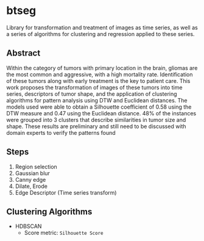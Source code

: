 # btseg

Library for transformation and treatment of images as time series, as well as a series of algorithms for clustering and regression applied to these series.


## Abstract

Within the category of tumors with primary location in the brain, gliomas are the most common and aggressive, with a high mortality rate. Identification of these tumors along with early treatment is the key to patient care.
This work proposes the transformation of images of these tumors into time series, descriptors of tumor shape, and the application of clustering algorithms for pattern analysis using DTW and Euclidean distances. The models used were
able to obtain a Silhouette coefficient of 0.58 using the DTW measure and 0.47 using the Euclidean distance. 48% of the instances were grouped into 3 clusters that describe similarities in tumor size and shape. These results are preliminary and still need to be discussed with domain experts to verify the patterns found

## Steps

1. Region selection
2. Gaussian blur
3. Canny edge
4. Dilate, Erode
5. Edge Descriptor (Time series transform)

## Clustering Algorithms

- HDBSCAN
  - Score metric: `Silhouette Score`
